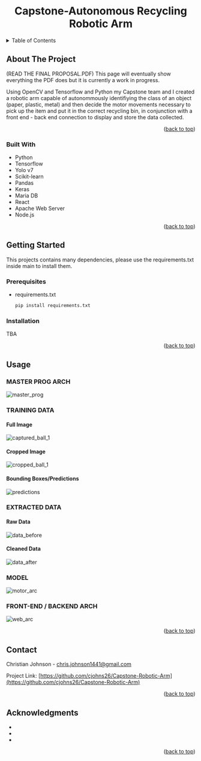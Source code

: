 <!-- Improved compatibility of back to top link: See: https://github.com/othneildrew/Best-README-Template/pull/73 -->
<a name="readme-top"></a>

<h1 align="center">Capstone-Autonomous Recycling Robotic Arm</h1>

  <p align="center">

  </p>
</div>



<!-- TABLE OF CONTENTS -->
<details>
  <summary>Table of Contents</summary>
  <ol>
    <li>
      <a href="#about-the-project">About The Project</a>
      <ul>
        <li><a href="#built-with">Built With</a></li>
      </ul>
    </li>
    <li>
      <a href="#getting-started">Getting Started</a>
      <ul>
        <li><a href="#prerequisites">Prerequisites</a></li>
        <li><a href="#installation">Installation</a></li>
      </ul>
    </li>
    <li><a href="#usage">Usage</a></li>
    <li><a href="#contact">Contact</a></li>
    <li><a href="#acknowledgments">Acknowledgments</a></li>
  </ol>
</details>



<!-- ABOUT THE PROJECT -->
## About The Project

(READ THE FINAL PROPOSAL.PDF) This page will eventually show everything the PDF does but it is currently a work in progress.

Using OpenCV and Tensorflow and Python my Capstone team and I created a robotic arm capable of autonommously identifiying the class of an object (paper, plastic, metal) and then decide the motor movements necessary to pick up the item and put it in the correct recycling bin, in conjunction with a front end - back end connection to display and store the data collected. 


<p align="right">(<a href="#readme-top">back to top</a>)</p>



### Built With

* Python
* Tensorflow
* Yolo v7
* Scikit-learn
* Pandas
* Keras
* Maria DB
* React
* Apache Web Server
* Node.js

<p align="right">(<a href="#readme-top">back to top</a>)</p>



<!-- GETTING STARTED -->
## Getting Started

This projects contains many dependencies, please use the requirements.txt inside main to install them.

### Prerequisites
* requirements.txt
  ```sh
  pip install requirements.txt
  ```

### Installation
TBA


<p align="right">(<a href="#readme-top">back to top</a>)</p>



<!-- USAGE EXAMPLES -->
## Usage


<h3>MASTER PROG ARCH</h3>
  
![master_prog](https://github.com/cjohns26/Capstone-Robotic-Arm/assets/49729162/3bcf50eb-1b8e-4423-9332-55d30f581487)

<h3>TRAINING DATA</h3>
<h4>Full Image</h4>

![captured_ball_1](https://github.com/cjohns26/Capstone-Robotic-Arm/assets/49729162/0130777c-2944-4bb3-ab6f-8ce5bd465533)
<br>
<h4>Cropped Image</h4>

![cropped_ball_1](https://github.com/cjohns26/Capstone-Robotic-Arm/assets/49729162/7a99990a-d25a-40c9-812e-dcbb8684b26c)
<br>
<h4>Bounding Boxes/Predictions</h4>

![predictions](https://github.com/cjohns26/Capstone-Robotic-Arm/assets/49729162/26c58b26-41c8-43ec-8158-874c79b7d426)
<br>

<h3>EXTRACTED DATA</h3>
<h4>Raw Data</h4>

![data_before](https://github.com/cjohns26/Capstone-Robotic-Arm/assets/49729162/9ef77330-92d0-433d-a6db-87990d2e5bb5)
<br>
<h4>Cleaned Data</h4>

![data_after](https://github.com/cjohns26/Capstone-Robotic-Arm/assets/49729162/b9501f4f-0813-45b1-82ed-4f74eaf87a0c)

<h3>MODEL</h3>

![motor_arc](https://github.com/cjohns26/Capstone-Robotic-Arm/assets/49729162/74669917-e308-4e29-bc21-757f46659bf0)


<h3>FRONT-END / BACKEND ARCH</h3>

![web_arc](https://github.com/cjohns26/Capstone-Robotic-Arm/assets/49729162/f43d7c50-3478-405b-aa41-6b5833856f71)


<p align="right">(<a href="#readme-top">back to top</a>)</p>



<!-- CONTACT -->
## Contact

Christian Johnson - chris.johnson1441@gmail.com

Project Link: [https://github.com/cjohns26/Capstone-Robotic-Arm](https://github.com/cjohns26/Capstone-Robotic-Arm)

<p align="right">(<a href="#readme-top">back to top</a>)</p>



<!-- ACKNOWLEDGMENTS -->
## Acknowledgments

* []()
* []()
* []()

<p align="right">(<a href="#readme-top">back to top</a>)</p>

